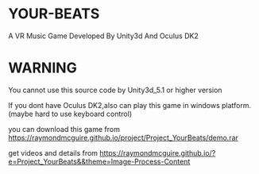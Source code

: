 # YOUR-BEATS
A VR Music Game Developed By Unity3d And Oculus DK2

# WARNING
You cannot use this source code by Unity3d_5.1 or higher version

If you dont have Oculus DK2,also can play this game in windows platform.(maybe hard to use keyboard control)

you can download this game from https://raymondmcguire.github.io/project/Project_YourBeats/demo.rar

get videos and details from https://raymondmcguire.github.io/?e=Project_YourBeats&&theme=Image-Process-Content 
